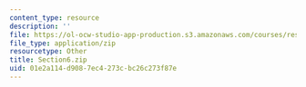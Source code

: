 ```yaml
---
content_type: resource
description: ''
file: https://ol-ocw-studio-app-production.s3.amazonaws.com/courses/res-21g-01-kana-spring-2010/01e2a114d9087ec4273cbc26c273f87e_Section6.zip
file_type: application/zip
resourcetype: Other
title: Section6.zip
uid: 01e2a114-d908-7ec4-273c-bc26c273f87e
---
```

